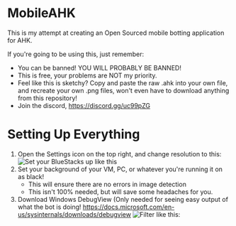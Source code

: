 # MobileAHK

This is my attempt at creating an Open Sourced mobile botting application for AHK.

If you're going to be using this, just remember:
* You can be banned! YOU WILL PROBABLY BE BANNED!
* This is free, your problems are NOT my priority.
* Feel like this is sketchy? Copy and paste the raw .ahk into your own file, and recreate your own .png files, won't even have to download anything from this repository!
* Join the discord, https://discord.gg/uc99pZG

# Setting Up Everything
1. Open the Settings icon on the top right, and change resolution to this: ![Set your BlueStacks up like this](https://i.imgur.com/DuTdlXX.png)
2. Set your background of your VM, PC, or whatever you're running it on as black!
	* This will ensure there are no errors in image detection
	* This isn't  100% needed, but will save some headaches for you.
3. Download Windows DebugView (Only needed for seeing easy output of what the bot is doing! https://docs.microsoft.com/en-us/sysinternals/downloads/debugview
![Filter like this:](https://i.imgur.com/4CeXFBw.png)
